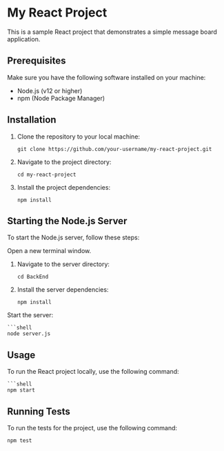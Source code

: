 # My React Project

This is a sample React project that demonstrates a simple message board application.

## Prerequisites

Make sure you have the following software installed on your machine:

- Node.js (v12 or higher)
- npm (Node Package Manager)

## Installation

1. Clone the repository to your local machine:

   ```shell
   git clone https://github.com/your-username/my-react-project.git

2. Navigate to the project directory:
   ```shell
   cd my-react-project

3. Install the project dependencies:
   ```shell
   npm install

## Starting the Node.js Server

To start the Node.js server, follow these steps:

Open a new terminal window.

1. Navigate to the server directory:
    ```shell
    cd BackEnd
 
2. Install the server dependencies:
   ```shell
   npm install

Start the server:

    ```shell
    node server.js
 
## Usage

To run the React project locally, use the following command:

    ```shell
    npm start


## Running Tests
To run the tests for the project, use the following command:

 ```shell
 npm test












